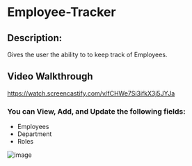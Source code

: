 # Employee-Tracker

## Description: 
Gives the user the ability to to keep track of Employees. 

## Video Walkthrough
https://watch.screencastify.com/v/fCHWe7Si3ifkX3j5JYJa

### You can View, Add, and Update the following fields:
* Employees
* Department
* Roles

![image](https://user-images.githubusercontent.com/89590731/189401641-45e5740c-eef8-420d-a098-721c38928454.png)

